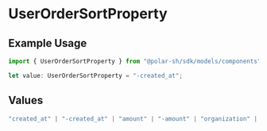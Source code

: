 # UserOrderSortProperty

## Example Usage

```typescript
import { UserOrderSortProperty } from "@polar-sh/sdk/models/components";

let value: UserOrderSortProperty = "-created_at";
```

## Values

```typescript
"created_at" | "-created_at" | "amount" | "-amount" | "organization" | "-organization" | "product" | "-product" | "subscription" | "-subscription"
```